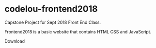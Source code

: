 # codelou-frontend2018
Capstone Project for Sept 2018 Front End Class.

Frontend2018 is a basic website that contains HTML CSS and JavaScript.

Download 
